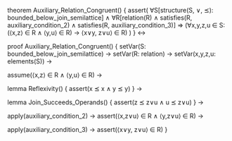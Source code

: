 theorem Auxiliary_Relation_Congruent() {
  assert(
    ∀S[structure(S, ∨, ⪯): bounded_below_join_semilattice] ∧
    ∀R[relation(R) ∧ satisfies(R, auxiliary_condition_2) ∧ satisfies(R, auxiliary_condition_3)] ⇒
    (∀x,y,z,u ∈ S: (⟨x,z⟩ ∈ R ∧ ⟨y,u⟩ ∈ R) → ⟨x∨y, z∨u⟩ ∈ R)
  )
} ↔

proof Auxiliary_Relation_Congruent() {
  setVar(S: bounded_below_join_semilattice) →
  setVar(R: relation) →
  setVar(x,y,z,u: elements(S)) →
  
  assume(⟨x,z⟩ ∈ R ∧ ⟨y,u⟩ ∈ R) →
  
  lemma Reflexivity() {
    assert(x ⪯ x ∧ y ⪯ y)
  } →
  
  lemma Join_Succeeds_Operands() {
    assert(z ⪯ z∨u ∧ u ⪯ z∨u)
  } →
  
  apply(auxiliary_condition_2) →
  assert(⟨x,z∨u⟩ ∈ R ∧ ⟨y,z∨u⟩ ∈ R) →
  
  apply(auxiliary_condition_3) →
  assert(⟨x∨y, z∨u⟩ ∈ R)
}